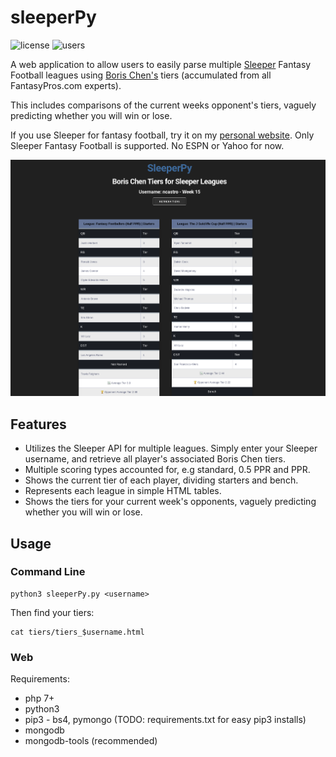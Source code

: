 # sleeperPy

![license](https://img.shields.io/github/license/wbollock/sleeperPy) ![users](https://img.shields.io/badge/users-1000%2B-blue)



A web application to allow users to easily parse multiple [Sleeper](https://sleeper.app/) Fantasy Football leagues using [Boris Chen's](http://www.borischen.co/) tiers (accumulated from all FantasyPros.com experts).

This includes comparisons of the current weeks opponent's tiers, vaguely predicting whether you will win or lose.

If you use Sleeper for fantasy football, try it on my [personal website](https://wboll.dev/sleeperPy/). Only Sleeper Fantasy Football is supported. No ESPN or Yahoo for now.



![one team](img/web_view.png) 




## Features

* Utilizes the Sleeper API for multiple leagues. Simply enter your Sleeper username, and retrieve all player's associated Boris Chen tiers.
* Multiple scoring types accounted for, e.g standard, 0.5 PPR and PPR. 
* Shows the current tier of each player, dividing starters and bench.
* Represents each league in simple HTML tables.
* Shows the tiers for your current week's opponents, vaguely predicting whether you will win or lose.

## Usage


### Command Line

```
python3 sleeperPy.py <username>
```

Then find your tiers:

```
cat tiers/tiers_$username.html
```

### Web

Requirements:

 * php 7+
 * python3
 * pip3 - bs4, pymongo (TODO: requirements.txt for easy pip3 installs)
 * mongodb
 * mongodb-tools (recommended)